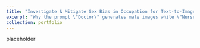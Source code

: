 ```yaml
---
title: "Investigate & Mitigate Sex Bias in Occupation for Text-to-Image Models"
excerpt: "Why the prompt \"Doctor\" generates male images while \"Nurse\" generate female images?<br/><img src='/images/wip.png'>"
collection: portfolio
---
```


placeholder